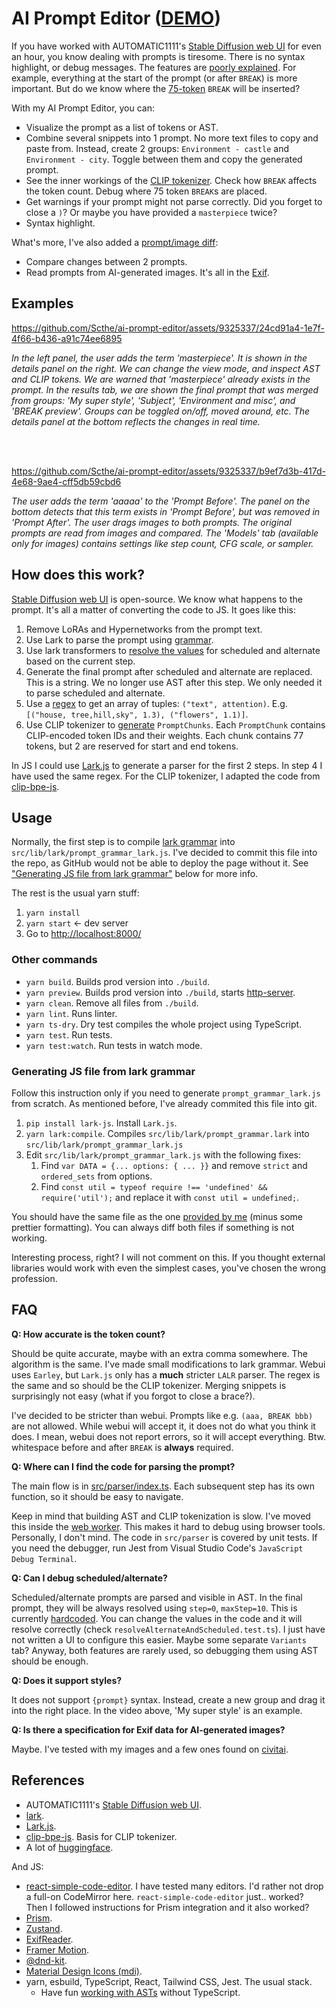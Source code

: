 # AI Prompt Editor ([DEMO](https://scthe.github.io/ai-prompt-editor/))

If you have worked with AUTOMATIC1111's [Stable Diffusion web UI](https://github.com/AUTOMATIC1111/stable-diffusion-webui) for even an hour, you know dealing with prompts is tiresome. There is no syntax highlight, or debug messages. The features are [poorly explained](https://github.com/AUTOMATIC1111/stable-diffusion-webui/wiki/Features). For example, everything at the start of the prompt (or after `BREAK`) is more important. But do we know where the [75-token](https://github.com/AUTOMATIC1111/stable-diffusion-webui/wiki/Features#infinite-prompt-length) `BREAK` will be inserted?

With my AI Prompt Editor, you can:

- Visualize the prompt as a list of tokens or AST.
- Combine several snippets into 1 prompt. No more text files to copy and paste from. Instead, create 2 groups: `Environment - castle` and `Environment - city`. Toggle between them and copy the generated prompt.
- See the inner workings of the [CLIP tokenizer](https://huggingface.co/docs/transformers/model_doc/clip). Check how `BREAK` affects the token count. Debug where 75 token `BREAK`s are placed.
- Get warnings if your prompt might not parse correctly. Did you forget to close a `)`? Or maybe you have provided a `masterpiece` twice?
- Syntax highlight.

What's more, I've also added a [prompt/image diff](https://scthe.github.io/ai-prompt-editor/#/diff/):

- Compare changes between 2 prompts.
- Read prompts from AI-generated images. It's all in the [Exif](https://en.wikipedia.org/wiki/Exif).

## Examples


https://github.com/Scthe/ai-prompt-editor/assets/9325337/24cd91a4-1e7f-4f66-b436-a91c74ee6895


_In the left panel, the user adds the term 'masterpiece'. It is shown in the details panel on the right. We can change the view mode, and inspect AST and CLIP tokens. We are warned that 'masterpiece' already exists in the prompt. In the results tab, we are shown the final prompt that was merged from groups: 'My super style', 'Subject', 'Environment and misc', and 'BREAK preview'. Groups can be toggled on/off, moved around, etc. The details panel at the bottom reflects the changes in real time._

<br /><br />


https://github.com/Scthe/ai-prompt-editor/assets/9325337/b9ef7d3b-417d-4e68-9ae4-cff5db59cbd6



_The user adds the term 'aaaaa' to the 'Prompt Before'. The panel on the bottom detects that this term exists in 'Prompt Before', but was removed in 'Prompt After'. The user drags images to both prompts. The original prompts are read from images and compared. The 'Models' tab (available only for images) contains settings like step count, CFG scale, or sampler._

## How does this work?

[Stable Diffusion web UI](https://github.com/AUTOMATIC1111/stable-diffusion-webui) is open-source. We know what happens to the prompt. It's all a matter of converting the code to JS. It goes like this:

1. Remove LoRAs and Hypernetworks from the prompt text.
1. Use Lark to parse the prompt using [grammar](https://github.com/AUTOMATIC1111/stable-diffusion-webui/blob/cf2772fab0af5573da775e7437e6acdca424f26e/modules/prompt_parser.py#L15).
2. Use lark transformers to [resolve the values](https://github.com/AUTOMATIC1111/stable-diffusion-webui/blob/cf2772fab0af5573da775e7437e6acdca424f26e/modules/prompt_parser.py#L100) for scheduled and alternate based on the current step.
3. Generate the final prompt after scheduled and alternate are replaced. This is a string. We no longer use AST after this step. We only needed it to parse scheduled and alternate.
4. Use a [regex](https://github.com/AUTOMATIC1111/stable-diffusion-webui/blob/cf2772fab0af5573da775e7437e6acdca424f26e/modules/prompt_parser.py#L352) to get an array of tuples: `("text", attention)`. E.g. `[("house, tree,hill,sky", 1.3), ("flowers", 1.1)]`.
5. Use CLIP tokenizer to [generate](https://github.com/AUTOMATIC1111/stable-diffusion-webui/blob/cf2772fab0af5573da775e7437e6acdca424f26e/modules/sd_hijack_clip.py#L84) `PromptChunks`. Each `PromptChunk` contains CLIP-encoded token IDs and their weights. Each chunk contains 77 tokens, but 2 are reserved for start and end tokens.

In JS I could use [Lark.js](https://pypi.org/project/lark-js/) to generate a parser for the first 2 steps. In step 4 I have used the same regex. For the CLIP tokenizer, I adapted the code from [clip-bpe-js](https://github.com/josephrocca/clip-bpe-js).

## Usage

Normally, the first step is to compile [lark grammar](src/lib/lark/prompt_grammar.lark) into `src/lib/lark/prompt_grammar_lark.js`. I've decided to commit this file into the repo, as GitHub would not be able to deploy the page without it. See ["Generating JS file from lark grammar"](#generating-js-file-from-lark-grammar) below for more info.

The rest is the usual yarn stuff:

1. `yarn install`
1. `yarn start` <- dev server
1. Go to [http://localhost:8000/](http://localhost:8000/)

### Other commands

- `yarn build`. Builds prod version into `./build`.
- `yarn preview`. Builds prod version into `./build`, starts [http-server](https://www.npmjs.com/package/http-server).
- `yarn clean`. Remove all files from `./build`.
- `yarn lint`. Runs linter.
- `yarn ts-dry`. Dry test compiles the whole project using TypeScript.
- `yarn test`. Run tests.
- `yarn test:watch`. Run tests in watch mode.

### Generating JS file from lark grammar

Follow this instruction only if you need to generate `prompt_grammar_lark.js` from scratch. As mentioned before, I've already commited this file into git.

1. `pip install lark-js`. Install `Lark.js`.
2. `yarn lark:compile`. Compiles `src/lib/lark/prompt_grammar.lark` into `src/lib/lark/prompt_grammar_lark.js`
3. Edit `src/lib/lark/prompt_grammar_lark.js` with the following fixes:
   1. Find `var DATA = {... options: { ... }}` and remove `strict` and `ordered_sets` from options.
   2. Find `const util = typeof require !== 'undefined' && require('util');` and replace it with `const util = undefined;`.

You should have the same file as the one [provided by me](src/lib/lark/prompt_grammar_lark.js) (minus some prettier formatting). You can always diff both files if something is not working.

Interesting process, right? I will not comment on this. If you thought external libraries would work with even the simplest cases, you've chosen the wrong profession.

## FAQ

**Q: How accurate is the token count?**

Should be quite accurate, maybe with an extra comma somewhere. The algorithm is the same. I've made small modifications to lark grammar. Webui uses `Earley`, but `Lark.js` only has a **much** stricter `LALR` parser. The regex is the same and so should be the CLIP tokenizer. Merging snippets is surprisingly not easy (what if you forgot to close a brace?).

I've decided to be stricter than webui. Prompts like e.g. `(aaa, BREAK bbb)` are not allowed. While webui will accept it, it does not do what you think it does. I mean, webui does not report errors, so it will accept everything. Btw. whitespace before and after `BREAK` is **always** required.

**Q: Where can I find the code for parsing the prompt?**

The main flow is in [src/parser/index.ts](src/parser/index.ts). Each subsequent step has its own function, so it should be easy to navigate.

Keep in mind that building AST and CLIP tokenization is slow. I've moved this inside the [web worker](src/hooks/useParsedPrompt.ts#L29). This makes it hard to debug using browser tools. Personally, I don't mind. The code in `src/parser` is covered by unit tests. If you need the debugger, run Jest from Visual Studio Code's `JavaScript Debug Terminal`.

**Q: Can I debug scheduled/alternate?**

Scheduled/alternate prompts are parsed and visible in AST. In the final prompt, they will be always resolved using `step=0`, `maxStep=10`. This is currently [hardcoded](src/parser/resolveAlternateAndScheduled.ts). You can change the values in the code and it will resolve correctly (check `resolveAlternateAndScheduled.test.ts`). I just have not written a UI to configure this easier. Maybe some separate `Variants` tab? Anyway, both features are rarely used, so debugging them using AST should be enough.

**Q: Does it support styles?**

It does not support `{prompt}` syntax. Instead, create a new group and drag it into the right place. In the video above, 'My super style' is an example.

**Q: Is there a specification for Exif data for AI-generated images?**

Maybe. I've tested with my images and a few ones found on [civitai](https://civitai.com/).

## References

- AUTOMATIC1111's [Stable Diffusion web UI](https://github.com/AUTOMATIC1111/stable-diffusion-webui).
- [lark](https://github.com/lark-parser/lark).
- [Lark.js](https://pypi.org/project/lark-js/).
- [clip-bpe-js](https://github.com/josephrocca/clip-bpe-js). Basis for CLIP tokenizer.
- A lot of [huggingface](https://huggingface.co/).

And JS:

- [react-simple-code-editor](https://github.com/react-simple-code-editor/react-simple-code-editor). I have tested many editors. I'd rather not drop a full-on CodeMirror here. `react-simple-code-editor` just.. worked? Then I followed instructions for Prism integration and it also worked?
- [Prism](https://prismjs.com/).
- [Zustand](https://github.com/pmndrs/zustand).
- [ExifReader](https://github.com/mattiasw/ExifReader).
- [Framer Motion](https://www.framer.com/motion/).
- [@dnd-kit](https://dndkit.com/).
- [Material Design Icons (mdi)](https://pictogrammers.com/library/mdi/).
- yarn, esbuild, TypeScript, React, Tailwind CSS, Jest. The usual stack.
  - Have fun [working with ASTs](src/lib/lark/prompt_grammar.types.ts#L243) without TypeScript.
